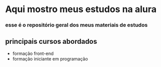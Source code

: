 # Aqui mostro meus estudos na alura

### esse é o repositório geral dos meus materiais de estudos

## principais cursos abordados
* formação front-end
* formação iniciante em programação
